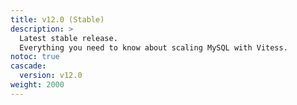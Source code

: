 ```yaml
---
title: v12.0 (Stable)
description: >
  Latest stable release.
  Everything you need to know about scaling MySQL with Vitess.
notoc: true
cascade:
  version: v12.0
weight: 2000
---
```


